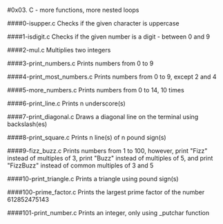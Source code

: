 #0x03. C - more functions, more nested loops

####0-isupper.c
Checks if the given character is uppercase

####1-isdigit.c
Checks if the given number is a digit - between 0 and 9

####2-mul.c
Multiplies two integers

####3-print_numbers.c
Prints numbers from 0 to 9

####4-print_most_numbers.c
Prints numbers from 0 to 9, except 2 and 4

####5-more_numbers.c
Prints numbers from 0 to 14, 10 times

####6-print_line.c
Prints n underscore(s)

####7-print_diagonal.c
Draws a diagonal line on the terminal using backslash(es)

####8-print_square.c
Prints n line(s) of n pound sign(s)

####9-fizz_buzz.c
Prints numbers from 1 to 100, however, print "Fizz" instead of multiples of 3, print "Buzz" instead of multiples of 5, and print "FizzBuzz" instead of common multiples of 3 and 5

####10-print_triangle.c
Prints a triangle using pound sign(s)

####100-prime_factor.c
Prints the largest prime factor of the number 612852475143

####101-print_number.c
Prints an integer, only using _putchar function
